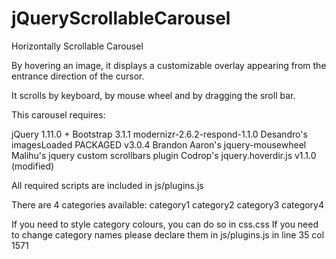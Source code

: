 jQueryScrollableCarousel
========================

Horizontally Scrollable Carousel

By hovering an image, it displays a customizable overlay appearing from the entrance direction of the cursor.

It scrolls by keyboard, by mouse wheel and by dragging the sroll bar.

This carousel requires:

jQuery 1.11.0 +
Bootstrap 3.1.1
modernizr-2.6.2-respond-1.1.0
Desandro's imagesLoaded PACKAGED v3.0.4
Brandon Aaron's jquery-mousewheel
Malihu's jquery custom scrollbars plugin
Codrop's jquery.hoverdir.js v1.1.0 (modified)

All required scripts are included in js/plugins.js

There are 4 categories available:
category1
category2
category3
category4

If you need to style category colours, you can do so in css.css
If you need to change category names please declare them in js/plugins.js in line 35 col 1571
